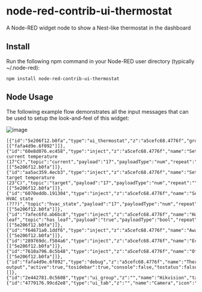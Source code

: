 # node-red-contrib-ui-thermostat
A Node-RED widget node to show a Nest-like thermostat in the dashboard

## Install
Run the following npm command in your Node-RED user directory (typically ~/.node-red):
```
npm install node-red-contrib-ui-thermostat
```

## Node Usage
The following example flow demonstrates all the input messages that can be used to setup the look-and-feel of this widget:

![image](https://user-images.githubusercontent.com/14224149/59548092-dd517b00-8f49-11e9-98b4-51ece9deef0d.png)

```
[{"id":"5e206f12.b0fa","type":"ui_thermostat","z":"a5cefc68.4776f","group":"2e442781.0c5608","order":2,"width":"6","height":"7","name":"","x":490,"y":300,"wires":[["fafa4d9e.6f092"]]},{"id":"60e8d076.ec458","type":"inject","z":"a5cefc68.4776f","name":"Set current temperature (17°C)","topic":"current","payload":"17","payloadType":"num","repeat":"","crontab":"","once":false,"onceDelay":0.1,"x":210,"y":180,"wires":[["5e206f12.b0fa"]]},{"id":"aa5ac359.4ecb3","type":"inject","z":"a5cefc68.4776f","name":"Set target temperature (23°C)","topic":"target","payload":"17","payloadType":"num","repeat":"","crontab":"","once":false,"onceDelay":0.1,"x":200,"y":220,"wires":[["5e206f12.b0fa"]]},{"id":"6070eddb.191304","type":"inject","z":"a5cefc68.4776f","name":"Set HVAC state (???)","topic":"hvac_state","payload":"17","payloadType":"num","repeat":"","crontab":"","once":false,"onceDelay":0.1,"x":180,"y":260,"wires":[["5e206f12.b0fa"]]},{"id":"7afec6fd.ab6bc8","type":"inject","z":"a5cefc68.4776f","name":"Has leaf","topic":"has_leaf","payload":"true","payloadType":"bool","repeat":"","crontab":"","once":false,"onceDelay":0.1,"x":140,"y":300,"wires":[["5e206f12.b0fa"]]},{"id":"f64671a0.1ddf6","type":"inject","z":"a5cefc68.4776f","name":"Away","topic":"away","payload":"true","payloadType":"bool","repeat":"","crontab":"","once":false,"onceDelay":0.1,"x":130,"y":340,"wires":[["5e206f12.b0fa"]]},{"id":"289769dc.f584a6","type":"inject","z":"a5cefc68.4776f","name":"Eco","topic":"eco","payload":"true","payloadType":"bool","repeat":"","crontab":"","once":false,"onceDelay":0.1,"x":130,"y":380,"wires":[["5e206f12.b0fa"]]},{"id":"7610a796.8c5b48","type":"inject","z":"a5cefc68.4776f","name":"Off","topic":"off","payload":"true","payloadType":"bool","repeat":"","crontab":"","once":false,"onceDelay":0.1,"x":130,"y":420,"wires":[["5e206f12.b0fa"]]},{"id":"fafa4d9e.6f092","type":"debug","z":"a5cefc68.4776f","name":"Thermostat output","active":true,"tosidebar":true,"console":false,"tostatus":false,"complete":"true","x":690,"y":300,"wires":[]},{"id":"2e442781.0c5608","type":"ui_group","z":"","name":"Hikvision","tab":"4779176.99cd2e8","disp":true,"width":"6","collapse":false},{"id":"4779176.99cd2e8","type":"ui_tab","z":"","name":"Camera","icon":"dashboard","disabled":false,"hidden":false}]
```
